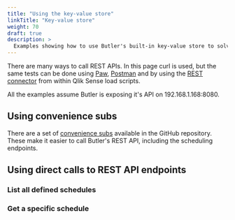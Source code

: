 ```yaml
---
title: "Using the key-value store"
linkTitle: "Key-value store"
weight: 70
draft: true
description: >
  Examples showing how to use Butler's built-in key-value store to solve various tasks.
---
```


There are many ways to call REST APIs. In this page curl is used, but the same tests can be done using [Paw](https://paw.cloud/), [Postman](https://www.postman.com/) and by using the [REST connector](https://help.qlik.com/en-US/connectors/Subsystems/REST_connector_help/Content/Connectors_REST/REST-connector.htm) from within Qlik Sense load scripts.

All the examples assume Butler is exposing it's API on 192.168.1.168:8080.

## Using convenience subs

There are a set of [convenience subs](https://github.com/ptarmiganlabs/butler/blob/master/docs/sense_script/butler_subs.qvs) available in the GitHub repository. These make it easier to call Butler's REST API, including the scheduling endpoints.

## Using direct calls to REST API endpoints

### List all defined schedules

### Get a specific schedule
